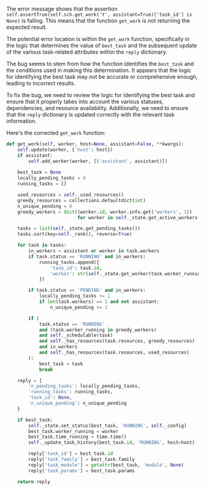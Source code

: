 The error message shows that the assertion `self.assertTrue(self.sch.get_work('Y', assistant=True)['task_id'] is None)` is failing. This means that the function `get_work` is not returning the expected result.

The potential error location is within the `get_work` function, specifically in the logic that determines the value of `best_task` and the subsequent update of the various task-related attributes within the `reply` dictionary.

The bug seems to stem from how the function identifies the `best_task` and the conditions used in making this determination. It appears that the logic for identifying the best task may not be accurate or comprehensive enough, leading to incorrect results.

To fix the bug, we need to review the logic for identifying the best task and ensure that it properly takes into account the various statuses, dependencies, and resource availability. Additionally, we need to ensure that the `reply` dictionary is updated correctly with the relevant task information.

Here's the corrected `get_work` function:

```python
def get_work(self, worker, host=None, assistant=False, **kwargs):
    self.update(worker, {'host': host})
    if assistant:
        self.add_worker(worker, [('assistant', assistant)])
    
    best_task = None
    locally_pending_tasks = 0
    running_tasks = []

    used_resources = self._used_resources()
    greedy_resources = collections.defaultdict(int)
    n_unique_pending = 0
    greedy_workers = dict((worker.id, worker.info.get('workers', 1))
                          for worker in self._state.get_active_workers())

    tasks = list(self._state.get_pending_tasks())
    tasks.sort(key=self._rank(), reverse=True)

    for task in tasks:
        in_workers = assistant or worker in task.workers
        if task.status == 'RUNNING' and in_workers:
            running_tasks.append({
                'task_id': task.id,
                'worker': str(self._state.get_worker(task.worker_running)) if task.worker_running else ''
            })

        if task.status == 'PENDING' and in_workers:
            locally_pending_tasks += 1
            if len(task.workers) == 1 and not assistant:
                n_unique_pending += 1

        if (
            task.status == 'RUNNING' 
            and (task.worker_running in greedy_workers) 
            and self._schedulable(task)
            and self._has_resources(task.resources, greedy_resources)
            and in_workers
            and self._has_resources(task.resources, used_resources)
        ):
            best_task = task
            break

    reply = {
        'n_pending_tasks': locally_pending_tasks,
        'running_tasks': running_tasks,
        'task_id': None,
        'n_unique_pending': n_unique_pending
    }

    if best_task:
        self._state.set_status(best_task, 'RUNNING', self._config)
        best_task.worker_running = worker
        best_task.time_running = time.time()
        self._update_task_history(best_task.id, 'RUNNING', host=host)

        reply['task_id'] = best_task.id
        reply['task_family'] = best_task.family
        reply['task_module'] = getattr(best_task, 'module', None)
        reply['task_params'] = best_task.params

    return reply
```